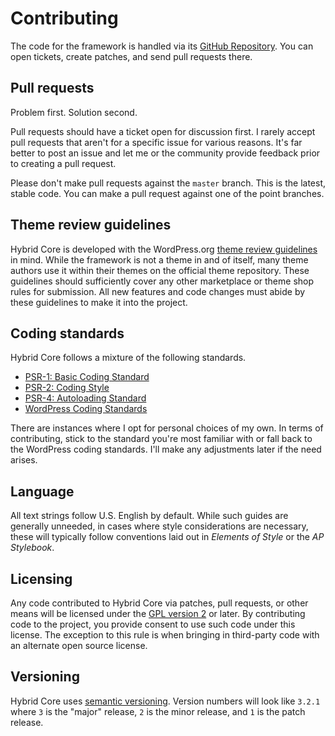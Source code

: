 # Contributing

The code for the framework is handled via its [GitHub Repository](https://github.com/themehybrid/hybrid-core).  You can open tickets, create patches, and send pull requests there.

## Pull requests

Problem first.  Solution second.

Pull requests should have a ticket open for discussion first.  I rarely accept pull requests that aren't for a specific issue for various reasons.  It's far better to post an issue and let me or the community provide feedback prior to creating a pull request.

Please don't make pull requests against the `master` branch.  This is the latest, stable code.  You can make a pull request against one of the point branches.

## Theme review guidelines

Hybrid Core is developed with the WordPress.org [theme review guidelines](https://make.wordpress.org/themes/handbook/review) in mind.  While the framework is not a theme in and of itself, many theme authors use it within their themes on the official theme repository.  These guidelines should sufficiently cover any other marketplace or theme shop rules for submission.  All new features and code changes must abide by these guidelines to make it into the project.

## Coding standards

Hybrid Core follows a mixture of the following standards.

- [PSR-1: Basic Coding Standard](https://www.php-fig.org/psr/psr-1)
- [PSR-2: Coding Style](https://www.php-fig.org/psr/psr-2/)
- [PSR-4: Autoloading Standard](https://www.php-fig.org/psr/psr-4)
- [WordPress Coding Standards](https://make.wordpress.org/core/handbook/best-practices/coding-standards)

There are instances where I opt for personal choices of my own.  In terms of contributing, stick to the standard you're most familiar with or fall back to the WordPress coding standards.  I'll make any adjustments later if the need arises.

## Language

All text strings follow U.S. English by default.  While such guides are generally unneeded, in cases where style considerations are necessary, these will typically follow conventions laid out in *Elements of Style* or the *AP Stylebook*.

## Licensing

Any code contributed to Hybrid Core via patches, pull requests, or other means will be licensed under the [GPL version 2](https://www.gnu.org/licenses/old-licenses/gpl-2.0.html) or later.  By contributing code to the project, you provide consent to use such code under this license.  The exception to this rule is when bringing in third-party code with an alternate open source license.

## Versioning

Hybrid Core uses [semantic versioning](https://semver.org).  Version numbers will look like `3.2.1` where `3` is the "major" release, `2` is the minor release, and `1` is the patch release.
